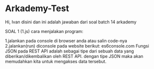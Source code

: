 # Arkademy-Test
Hi, Ivan disini
dan ini adalah jawaban dari soal batch 14 arkademy


SOAL 1 (1.js)
cara menjalakan program:

1.jalankan pada console di browser anda atau salin code-nya 
2.jalankan(run) diconsole pada website berikut: es6console.com
  Fungsi JSON pada REST API adalah sebagai tipe dari sebuah data yang diberikan/dikembalikan oleh REST API. dengan tipe JSON maka akan memudahkan kita untuk mengakses data tersebut.
  
  
